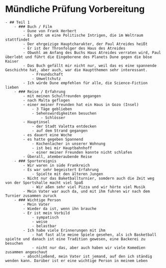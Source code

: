 # Mündliche Prüfung Vorbereitung
	- ## Teil 1
		- ### Buch / Film
			- Dune von Frank Herbert
			- Es geht um eine Politische Intrigen, die im Weltraum stattfindet
			- Der ehrgeizige Hauptcharakter, der Paul Atreides heißt
			- Er ist der Thronfolger des Haus des Atreides
			- Obwohl am Anfang des Buchs Haus Atreides verraten wird, Paul überlebt und führt die Eingeborene des Planets Dune gegen die böse Kaiser
			- Das Buch gefällt mir nicht nur, weil das es eine spannende Geschichte hat, aber auch, war die Hauptthemen sehr interessant.
				- Freundschaft
				- Umweltchutz
			- Ich würde Dune empfehlen für alle, die Science-Fiction lieben
		- ### Reise / Erfahrung
			- mit meinen Schulfreunden gegangen
			- nach Malta geflogen
			- einer meiner Freunden hat ein Haus in Gozo (Insel)
				- 3 Täge geblieben
				- Sehenswürdigkeiten besuchen
					- Schlösser
			- Hauptinsel
				- der Stadt Valetta entdecken
				- auf dem Strand gegangen
			- es dauert eine Woche
			- es hatte gegeben Spannend
				- Kochenlacher in unserer Wohnung
				- ist bei mir Hauptbahnhoff
				- einer meiner Freunden konnte nicht schlafen
			- Überall, atemberaubende Reise
		- ### Sportereignis
			- Wir waren in süde Frankreich
			- Es war sehr begeistert Erfahrung
				- Spielte mit den älteren Jungen
			- Nicht nur das Baketballturnier, somdern auch die Zeit weg von der Sportshalle macht viel Spaß
				- Wir aßen sehr viel Pizza und wir hörte viel Musik
			- Mein Vater war auch da, und mit ihm fuhren wir nach dem Turnier zusammen zuruck
		- ### Wichtige Person
			- Mein Vater
			- Wieder da ist, wenn ihn brauche
			- Er ist mein Vorbild
				- sympatisch
				- weise
				- belastbar
			- Ich habe viele Erinnerungen mit ihm
				- hat fast alle meine Spiele gesehen, als ich Basketball spielte und danach ist eine Tradition gewesen, eine Backerei zu besuchen
				- nicht nur das, aber auch haben wir viele Komedien zusammen angeschaut
			- abschließend, mein Vater ist jemand, auf den ich ständig wenden kann. Darüber ist er eine wichtige Person in meinem Leben